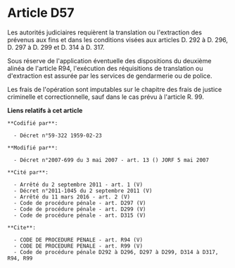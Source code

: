 # Article D57

Les autorités judiciaires requièrent la translation ou l'extraction des prévenus aux fins et dans les conditions visées aux
articles D. 292 à D. 296, D. 297 à D. 299 et D. 314 à D. 317.

Sous réserve de l'application éventuelle des dispositions du deuxième alinéa de l'article R94, l'exécution des réquisitions
de translation ou d'extraction est assurée par les services de gendarmerie ou de police.

Les frais de l'opération sont imputables sur le chapitre des frais de justice criminelle et correctionnelle, sauf dans le cas
prévu à l'article R. 99.

**Liens relatifs à cet article**

	**Codifié par**:

	  - Décret n°59-322 1959-02-23

	**Modifié par**:

	  - Décret n°2007-699 du 3 mai 2007 - art. 13 () JORF 5 mai 2007

	**Cité par**:

	  - Arrêté du 2 septembre 2011 - art. 1 (V)
	  - Décret n°2011-1045 du 2 septembre 2011 (V)
	  - Arrêté du 11 mars 2016 - art. 2 (V)
	  - Code de procédure pénale - art. D297 (V)
	  - Code de procédure pénale - art. D299 (V)
	  - Code de procédure pénale - art. D315 (V)

	**Cite**:

	  - CODE DE PROCEDURE PENALE - art. R94 (V)
	  - CODE DE PROCEDURE PENALE - art. R99 (V)
	  - Code de procédure pénale D292 à D296, D297 à D299, D314 à D317, R94, R99
